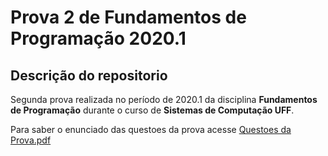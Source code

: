 # Prova 2 de Fundamentos de Programação 2020.1

<h2> Descrição do repositorio</h2>

<p>Segunda prova realizada no período de 2020.1 da disciplina <b>Fundamentos de Programação</b> durante o curso de <b>Sistemas de Computação UFF</b>.

Para saber o enunciado das questoes da prova acesse [Questoes da Prova.pdf](https://github.com/camlopes/sistemas-de-computacao-fp-prova2/blob/main/Questoes%20da%20Prova.pdf)

</p>



